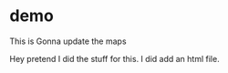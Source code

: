 # demo


This is Gonna update the maps

Hey pretend I did the stuff for this. I did add an html file.